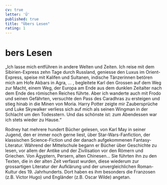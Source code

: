```yaml
---
cv: true
letter: 'Ü'
published: true
title: "Übers Lesen"
rating: 1
---
```

<h1>bers Lesen</h1>

„Ich lasse mich entführen in andere Welten und Zeiten. Ich reise mit dem Sibirien-Express zehn Tage durch Russland,
geniesse den Luxus im Orient-Express, speise mit Kalifen und Sultanen, indische Tänzerinnen betören mich am Hofe Akbars
in Agra, … , begleitete Karl den Grossen auf dem Weg zur Macht, einem Weg, der Europa am Ende aus dem dunklen Zeitalter
nach dem Ende des römischen Reiches führte. Aber ich wanderte auch mit Frodo und seinen Gefährten, versuchte den Pass
des Caradhras zu ersteigen und stieg hinab in die Minen von Moria. Harry Potter zeigte mir Zaubersprüche und Luke
Skywalker verliess sich auf mich als seinen Wingman in der Schlacht um den Todesstern.
Und das schönste ist: zum Abendessen war ich stets wieder zu Hause.“

Rodney hat mehrere hundert Bücher gelesen, von Karl May in seiner Jugend, den er immer noch gerne liest, über
Star-Wars-Fanfiction, der klassischen Science-Fiction und der danach aufgekommenen Fantasy-Literatur. Während der
Mittelschule begann er Bücher über Geschichte zu lesen, vor allem der Antike und der Zivilisation vor den Römern und
Griechen. Von Ägyptern, Persern, alten Chinesen… Sie führten ihn zu den Texten, die in der alten Zeit verfasst wurden,
diese wiederum zur grossartigen Literatur der Aufklärung und der unvergleichlichen Roman-Kultur des 19. Jahrhunderts.
Dort haben es ihm besonders die Franzosen (z.B. Victor Hugo) und Engländer (z.B. Oscar Wilde) angetan.